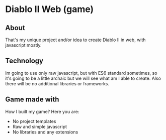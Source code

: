 # Diablo II Web (game)

## About

That's my unique project and/or idea to create Diablo II in web, with javascript mostly.

## Technology

Im going to use only raw javascript, but with ES6 standard sometimes, so it's going to be a little archaic but we will see what am I able to create. Also there will be no additional libraries or frameworks.

## Game made with

How I built my game? Here you are: 

* No project templates
* Raw and simple javascript
* No libraries and any extensions
